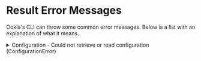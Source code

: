 # Result Error Messages

Ookla's CLI can throw some common error messages. Below is a list with an explanation of what it means.

<details>

<summary>Configuration - Could not retrieve or read configuration (ConfigurationError)</summary>

This is usually thrown when the CLI fails to reach the internet (internet down) or the specified server.

</details>
